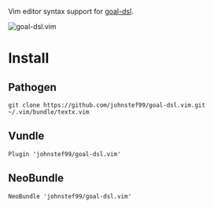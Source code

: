 Vim editor syntax support for [goal-dsl](https://github.com/robotics-4-all/goal-dsl).

![goal-dsl.vim](gruvbox)

# Install

## Pathogen

```
git clone https://github.com/johnstef99/goal-dsl.vim.git ~/.vim/bundle/textx.vim
```

## Vundle

```
Plugin 'johnstef99/goal-dsl.vim'
```

## NeoBundle
```
NeoBundle 'johnstef99/goal-dsl.vim'
```

[gruvbox]: images/gruvbox.png
